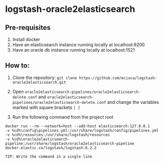 # logstash-oracle2elasticsearch

## Pre-requisites

1. Install docker
2. Have an elasticsearch instance running locally at localhost:9200
3. Have an oracle db instance running locally at localhost:1521

## How to:

1. Clone the repository: `git clone https://github.com/eciuca/logstash-oracle2elasticsearch.git`

2. Open `oracle2elasticsearch-pipelines/oracle2elasticsearch-delete.conf` and `oracle2elasticsearch-pipelines/oracle2elasticsearch-delete.conf` and change the variables marked with square brackets `[ ]`

3. Run the following command from the project root

```
docker run --rm --network=host --add-host elasticsearch:127.0.0.1 
-v %cd%\config\pipelines.yml:/usr/share/logstash/config/pipelines.yml 
-v %cd%\resources:/usr/share/logstash/resources 
-v %cd%\oracle2elasticsearch-pipeline:/usr/share/logstash/oracle2elasticsearch-pipeline 
docker.elastic.co/logstash/logstash:6.2.2

TIP: Write the command in a single line
```


